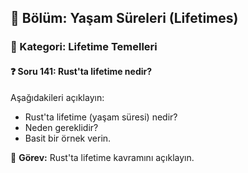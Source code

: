 ## 📘 Bölüm: Yaşam Süreleri (Lifetimes)  
### 🔹 Kategori: Lifetime Temelleri  
#### ❓ Soru 141: Rust'ta lifetime nedir?

Aşağıdakileri açıklayın:

- Rust'ta lifetime (yaşam süresi) nedir?
- Neden gereklidir?
- Basit bir örnek verin.

🔧 **Görev:** Rust'ta lifetime kavramını açıklayın.
